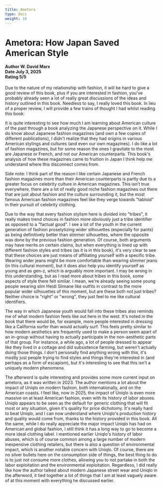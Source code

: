 ```yaml
---
title: Ametora
type: docs
weight: 10
---
```


# **Ametora: How Japan Saved American Style**

<h4>Author <span class='book_header'>W. David Marx</span></br>Date <span class='book_header'>July 3, 2025</span></br>Rating <span class='book_header'>5/5</span></h4>

Due to the nature of my relationship with fashion, it will be hard to give a good review of this book, plus if you are interested in fashion, you've probably already seen a lot of really great discussions of the ideas and history outlined in this book. Needless to say, I really loved this book. In lieu of a proper review, I will provide a few trains of thought I had whilst reading this book:

It is quite interesting to see how much I am learning about American culture of the past through a book analyzing the Japanese perspective on it. While I do know about Japanese fashion magazines (and own a few copies of different publications), I didn't realize that they had origins in various American stylings and cultures (and even our own magazines). I do like a lot of fashion magazines, but for some reason the ones I gravitate to the most are Japanese or French, and not our American counterparts. This book's analysis of how these magazines came to fruition in Japan I think help me understand where this disconnect comes from.

Side note: I think part of the reason I like certain Japanese and French fashion magazines more than their American counterparts is partly due to a greater focus on celebrity culture in American magazines. This isn't true everywhere, there are a lot of really good niche fashion magazines out there that are just about fashion and the culture surrounding it, but the most famous American fashion magazines feel like they verge towards "tabloid" in their pursuit of celebrity clothing.

Due to the way that every fashion stylism here is divided into "tribes", it really makes trend choices in fashion more obviously just a tribe identifier as opposed to a "factual good". I see a lot of the youth in the current generation of fashion proselytizing wider silhouettes (especially for pants) as being definitively better than slimmer silhouettes, where the opposite was done by the previous fashion generation. Of course, both arguments may have merits on certain claims, but when everything is lined up with different fashion styles and tribes (as it is in this book), it's very clear to see that these choices are just means of affiliating yourself with a specific tribe. Wearing wider jeans might be more comfortable than wearing slimmer jeans (in this cultural moment), but it does also help you identify yourself as young and as gen-z, which is arguably more important. I may be wrong in this understanding, but as I read more about tribes in this book, some aspects of style there felt similar. I mean, we're already seeing some young people wearing slim Heidi Slimane like outfits in contrast to the more popular wider silhouettes of this moment, but are these both not just tribes? Neither choice is "right" or "wrong", they just feel to me like cultural identifiers.

The way in which Japanese youth would fall into these tribes also reminds me of what modern fashion feels like out here in the west. It's noted in the book that there would be, for example, more people interested in dressing like a California surfer than would actually surf. This feels pretty similar to how modern aesthetics are frequently used to make a person seem apart of an in-group without having to actually participate in the non-aesthetic parts of that group. For instance, a while ago, a lot of people dressed to appear like they lived in a cottage and did subsistence farming, but weren't actually doing those things. I don't personally find anything wrong with this, it's mostly just people trying to find styles and things they're interested in (and perhaps as a form of escapism), but it's interesting to see that this isn't a uniquely modern phenomena.

The afterword is quite interesting and provides some more current input on ametora, as it was written in 2023. The author mentions a lot about the impact of Uniqlo on modern fashion, both internationally, and on the American coasts. I feel like, now in 2025, the impact of Uniqlo is even more massive on at least American fashion, even with its history of labor abuses. Uniqlo appears to be seen as the default for generic clothing that will fit most or any situation, given it's quality for price dichotomy. It's really hard to beat Uniqlo, and I can now understand where Uniqlo's production history and quality would come from, thanks to the history provided in this book. All the same, while I do really appreciate the major impact Uniqlo has had on American and global fashion, I still think it has a long way to go to become a more ideal clothing label. I mentioned earlier Uniqlo's history of labor abuses, which is of course common among a large number of modern inexpensive clothing retailers, but there is also a question of environmental impact, which is another notable concern with Uniqlo. Of course, there are no silver bullets here on the consumption side of things, the best thing to do is to just not consume more clothes, allowing you to not partake in both the labor exploitation and the environmental exploitation. Regardless, I did really like how the author talked about modern Japanese street wear and Uniqlo in the afterword, it tied together a lot of things that I am at least vaguely aware of at this moment with everything he discussed earlier.
